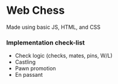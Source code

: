 # Web Chess

Made using basic JS, HTML, and CSS 

### Implementation check-list

- Check logic (checks, mates, pins, W/L)
- Castling
- Pawn promotion
- En passant
